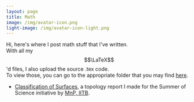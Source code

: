 ```yaml
--- 
layout: page
title: Math
image: /img/avatar-icon.png
light-image: /img/avatar-icon-light.png
---
```


Hi, here's where I post math stuff that I've written.  
With all my $$\LaTeX$$'d files, I also upload the source .tex code.  
To view those, you can go to the appropriate folder that you may find [here](https://github.com/aryamanmaithani/math).

* [Classification of Surfaces](classification-of-surfaces), a topology report I made for the Summer of Science initiative by [MnP, IITB](https://mnp-club.github.io/).